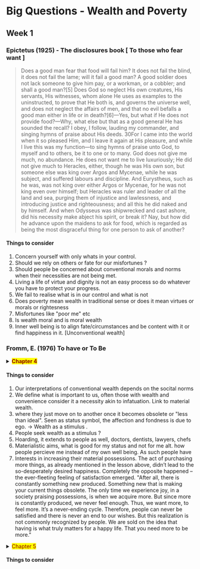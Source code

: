# Big Questions - Wealth and Poverty 
## Week 1
### Epictetus (1925) - The disclosures book [ To those who fear want ]


> Does a good man fear that food will fail him? It does not fail the blind, it does not fail the lame; will it fail a good man? A good soldier does not lack someone to give him pay, or a workman, or a cobbler; and shall a good man?[5] Does God so neglect His own creatures, His servants, His witnesses, whom alone He uses as examples to the uninstructed, to prove that He both is, and governs the universe well, and does not neglect the affairs of men, and that no evil befalls a good man either in life or in death?[6]—Yes, but what if He does not provide food?—Why, what else but that as a good general He has sounded the recall? I obey, I follow, lauding my commander, and singing hymns of praise about His deeds. 30For I came into the world when it so pleased Him, and I leave it again at His pleasure, and while I live this was my function—to sing hymns of praise unto God, to myself and to others, be it to one or to many. God does not give me much, no abundance. He does not want me to live luxuriously; He did not give much to Heracles, either, though he was His own son, but someone else was king over Argos and Mycenae, while he was subject, and suffered labours and discipline. And Eurystheus, such as he was, was not king over either Argos or Mycenae, for he was not king even over himself; but Heracles was ruler and leader of all the land and sea, purging them of injustice and lawlessness, and introducing justice and righteousness; and all this he did naked and by himself. And when Odysseus was shipwrecked and cast ashore, did his necessity make abject his spirit, or break it? Nay, but how did he advance upon the maidens to ask for food, which is regarded as being the most disgraceful thing for one person to ask of another?

#### Things to consider
1. Concern yourself with only whats in your control. 
2. Should we rely on others or fate for our misfortunes ?
3. Should people be concerned about conventional morals and norms when their necessities are not being met. 
4. Living a life of virtue and dignity is not an easy process so do whatever you have to protect your progress.
5. We fail to realise what is in our control and what is not 
6. Does poverty mean wealth in traditional sense or does it mean virtues or morals or rightesness
7. Misfortunes like "poor me" etc 
8. Is wealth moral and is moral wealth
9. Inner well being is to align fate/circumstances and be content with it or find happiness in it. [Unconventional wealth]

### Fromm, E. (1976) To have or To Be
<details>
  <summary><mark><b><font color=darkred>Chapter 4</font></b></mark>
</summary>

>The Acquisitive Society—Basis for the Having Mode
Our judgments are extremely biased because we live in a society that rests
on private property, profit, and power as the pillars of its existence. To
acquire, to own, and to make a profit are the sacred and unalienable rights
of the individual in the industrial society.* What the sources of property
are does not matter; nor does possession impose any obligations on the
property owners. The principle is: "Where and how my property was
acquired or what I do with it is nobody's business but my own; as long as
I do not violate the law, my right is unrestricted and absolute."
This kind of property may be called private property (from Latin privare,
"to deprive of"), because the person or persons who own it are its sole
masters, with full power to deprive others of its use or enjoyment. While
private ownership is supposed to be a natural and universal category, it is
in fact an exception rather than the rule if we consider the whole of
human history (including prehistory), and particularly the cultures outside
Europe in which economy was not life's main concern. Aside from private
property, there are: self-created property, which is exclusively the result of
one's own work; restricted property, which is restricted by the obligation to
>
> help one's fellow beings; functional, or personal, property, which consists
either of tools for work or of objects for enjoyment; common property,
which a group shares in the spirit of a common bond, such as the Israeli
kibbutzim.
The norms by which society functions also mold the character of its
members (social character). In an industrial society these are: the wish to
acquire property, to keep it, and to increase it, i.e., to make a profit, and
those who own property are admired and envied as superior beings. But
the vast majority of people own no property in a real sense of capital and
capital goods, and the puzzling question arises: How can such people fulfill
or even cope with their passion for acquiring and keeping property, or how
can they feel like owners of property when they haven't any property to
speak of?
Of course, the obvious answer is that even people who are property poor
own something—and they cherish their little possessions as much as the
owners of capital cherish their property. And like the big property owners,
the poor are obsessed by the wish to preserve what they do have and to
increase it, even though by an infinitesimal amount (for instance by saving
a penny here, two cents there).
Perhaps the greatest enjoyment is not so much in owning material
things but in owning living beings. In a patriarchal society even the most
miserable of men in the poorest of classes can be an owner of property—in
his relationship to his wife, his children, his animals, over whom he can
feel he is absolute master. At least for the man in a patriarchal society,
having many children is the only way to own persons without needing to
work to attain ownership, and without capital investment. Considering
that the whole burden of childbearing is the woman's, it can hardly be
denied that the production of children in a patriarchal society is a matter
of crude exploitation of women. In turn, however, the mothers have their
own form of ownership, that of the children when they are small. The
circle is endless and vicious: the husband exploits the wife, she exploits the
small children, and the adolescent males soon join the elder men in
exploiting the women, and so on.
The male hegemony in a patriarchal order has lasted roughly six or
seven millennia and still prevails in the poorest countries or among the
poorest classes of society. It is, however, slowly diminishing in the more
affluent countries or societies—emancipation of women, children, and
adolescents seems to take place when and to the degree that a society's
standard of living rises. With the slow collapse of the old-fashioned,
>
> patriarchal type of ownership of persons, wherein will the average and the
poorer citizens of the fully developed industrial societies now find fulfillment of their passion for acquiring, keeping, and increasing property? The
answer lies in extending the area of ownership to include friends, lovers,
health, travel, art objects, God, one's own ego. A brilliant picture of the
bourgeois obsession with property is given by Max Stirner. Persons are
transformed into things; their relations to each other assume the character
of ownership. "Individualism," which in its positive sense means liberation
from social chains, means, in the negative sense, "self-ownership," the
right—and the duty—to invest one's energy in the success of one's own
person.
Our ego is the most important object of our property feeling, for it
comprises many things: our body, our name, our social status, our
possessions (including our knowledge), the image we have of ourselves
and the image we want others to have of us. Our ego is a mixture of real
qualities, such as knowledge and skills, and of certain fictitious qualities
that we build around a core of reality. But the essential point is not so
much what the ego's content is, but that the ego is felt as a thing we each
possess, and that this "thing" is the basis of our sense of identity.
This discussion of property must take into account that an important
form of property attachment that flourished in the nineteenth century has
been diminishing in the decades since the end of the First World War and
is little evident today. In the older period, everything one owned was
cherished, taken care of, and used to the very limits of its utility. Buying
was "keep-it" buying, and a motto for the nineteenth century might well
have been: "Old is beautiful!" Today, consumption is emphasized, not
preservation, and buying has become "throw-away" buying. Whether the
object one buys is a car, a dress, a gadget, after using it for some time, one
gets tired of it and is eager to dispose of the "old" and buy the latest model.
Acquisition transitory having and using throwing away (or if
possible, profitable exchange for a better model) --> new acquisition,
constitutes the vicious circle of consumer-buying and today's motto could
indeed be: "New is beautiful!"
Perhaps the most striking example of today's consumer-buying phenomenon is the private automobile. Our age deserves to be dubbed "the age of
the automobile," for our whole economy has been built around automobile production, and our whole life is greatly determined by the rise and
fall of the consumer market for cars.
>
> To those who have one, their car seems like a vital necessity; to those
who do not yet own one, especially people in the so-called socialist states,
a car is a symbol of joy. Apparently, however, affection for one's car is not
deep and abiding, but a love affair of somewhat short duration, for owners
change their cars frequently; after two years, even after just one, an auto
owner tires of the "old car" and starts shopping around for a "good deal" on
a new vehicle. From shopping around to purchase, the whole transaction
seems to be a game in which even trickery is sometimes a prime element,
and the "good deal" is enjoyed as much as, if not more than, the ultimate
prize: that brand-new model in the driveway.
Several factors must be taken into account in order to solve the puzzle
of the seemingly flagrant contradiction between the owners' property
relationship to their automobiles and their so-short-lived interest in them.
First, there is the element of depersonalization in the owner's relationship
to the car; the car is not a concrete object that its owner is fond of, but a
status symbol, an extension of power—an ego builder; having acquired a
car, the owner has actually acquired a new piece of ego. A second factor is
that buying a new car every two years instead of, say, every six increases
the buyer's thrill of acquisition; the act of making the new car one's own
is a kind of defloration—it enhances one's sense of control, and the more
often it happens, the more thrilled one is. The third factor is that frequent
car buying means frequent opportunities to "make a deal"—to make a
profit by the exchange—a satisfaction deeply rooted in men and women
today. The fourth factor is one of great importance: the need to experience
new stimuli, because the old stimuli are flat and exhausted after but a short
while. In an earlier discussion of stimuli (The Anatomy of Human Destructiveness), I differentiated between "activating" and "passivating" stimuli and
suggested the following formulation: "The more 'passivating' a stimulus is,
the more frequently it must be changed in intensity and/or in kind; the
more 'activating' it is, the longer it retains its stimulating quality and the
less necessary is change in intensity and content." The fifth and most
important factor lies in the change in social character that has occurred
during the past century and a half, i.e., from the "hoarding" to the
"marketing" character. While the change does not do away with the
having orientation, it does modify it considerably. (This development of
the marketing character is discussed in Chapter VII.)
The proprietary feeling also shows up in other relationships, for example
toward doctors, dentists, lawyers, bosses, workers. People express it in
speaking of "my doctor," "my dentist," "my workers," and so on. But aside
>
> from their property attitude toward other human beings, people experience an unending number of objects, even feelings, as property. Take
health and illness, for example. People who discuss their health do so with
a proprietary feeling, referring to their sicknesses, their operations, their
treatments—their diets, their medicines. They clearly consider that health
and sickness are property; their property relationship to their bad health is
analogous, say, to that of a stockholder whose shares are losing part of their
original value in a badly falling market.
Ideas and beliefs can also become property, as can even habits. For
instance, anyone who eats an identical breakfast at the same time each
morning can be disturbed by even a slight change in that routine, because
his habit has become a property whose loss endangers his security.
The picture of the universality of the having mode of existence may
strike many readers as too negative and one-sided; and indeed it is. I
wanted to portray the socially prevalent attitude first in order to give as
clear a picture as possible. But there is another element that can give this
picture a degree of balance, and that is a growing attitude among the
young generation that is quite different from the majority. Among these
young people we find patterns of consumption that are not hidden forms
of acquisition and having, but expressions of genuine joy in doing what
one likes to do without expecting anything "lasting" in return. These
young people travel long distances, often with hardships, to hear music
they like, to see a place they want to see, to meet people they want to
meet. Whether their aims are as valuable as they think they are is not the
question here; even if they are without sufficient seriousness, preparation,
or concentration, these young people dare to be, and they are not
interested in what they get in return or what they can keep. They also
seem much more sincere than the older generation, although often
philosophically and politically naive. They do not polish their egos all the
time in order to be a desirable "object" on the market. They do not protect
their image by constantly lying, with or without knowing it; they do not
expend their energy in repressing truth, as the majority does. And
frequently, they impress their elders by their honesty—for their elders
secretly admire people who can see or tell the truth. Among them are
politically and religiously oriented groups of all shadings, but also many
without any particular ideology or doctrine who may say of themselves
that they are just "searching." While they may not have found themselves,
or a goal that gives guidance to the practice of life, they are searching to be
themselves instead of having and consuming.
>
> This positive element in the picture needs to be qualified, however.
Many of these same young people (and their number has been markedly
decreasing since the late sixties) had not progressed from freedom from to
freedom to; they simply rebelled without attempting to find a goal toward
which to move, except that of freedom from restrictions and dependence.
Like that of their bourgeois parents, their motto was "New is beautiful!"
and they developed an almost phobic disinterest in all tradition, including
the thoughts that the greatest minds have produced. In a kind of naïve
narcissism they believed that they could discover by themselves all that is
worth discovering. Basically, their ideal was to become small children
again, and such authors as Marcuse produced the convenient ideology that
return to childhood—not development to maturity—is the ultimate goal of
socialism and revolution. They were happy as long as they were young
enough for this euphoria to last; but many of them have passed this period
with severe disappointment, without having acquired well-founded convictions, without a center within themselves. They often end up as
disappointed, apathetic persons—or as unhappy fanatics of destruction.
Not all who had started with great hopes ended up with disappointment,
however, but it is unfortunately impossible to know what their number is.
To my knowledge, no valid statistical data or sound estimates are available,
and even if they were available, it is almost impossible to be sure how to
qualify the individuals. Today, millions of people in America and Europe
try to find contact with tradition and with teachers who can show them
the way. But in large part the doctrines and teachers are either fraudulent,
or vitiated by the spirit of public relations ballyhoo, or mixed up with the
financial and prestige interests of the respective gurus. Some people may
genuinely benefit from such methods in spite of the sham; others will
apply them without any serious intention of inner change. But only a
detailed quantitative and qualitative analysis of the new believers could
show how many belong to each group.
My personal estimate is that the young people (and some older ones)
who are seriously concerned with changing from the having to the being
mode number more than a few dispersed individuals. I believe that quite
a large number of groups and individuals are moving in the direction of
being, that they represent a new trend transcending the having orientation
of the majority, and that they are of historical significance. It will not be the
first time in history that a minority indicates the course that historical
development will take. The existence of this minority gives hope for the
general change in attitude from having to being. This hope is all the more
>
> real since some of the factors that made it possible for these new attitudes
to emerge are historical changes that can hardly be reversed: the breakdown of patriarchal supremacy over women and of parents' domination of
the young. While the political revolution of the twentieth century, the
Russian revolution, has failed (it is too early to judge the final outcome of
the Chinese revolution), the victorious revolutions of our century, even
though they are only in their first stages, are the women's, the children's,
and the sexual revolutions. Their principles have already been accepted by
the consciousness of a great many individuals, and every day the old
ideologies become more ridiculous.
The Nature of Having
The nature of the having mode of existence follows from the nature of
private property. In this mode of existence all that matters is my acquisition
of property and my unlimited right to keep what I have acquired. The
having mode excludes others; it does not require any further effort on my
part to keep my property or to make productive use of it. The Buddha has
described this mode of behavior as craving, the Jewish and Christian
religions as coveting; it transforms everybody and everything into something dead and subject to another's power.
The sentence "I have something" expresses the relation between the
subject, I (or he, we, you, they), and the object, O. It implies that the
subject is permanent and the object is permanent. But is there permanence
in the subject? Or in the object? I shall die; I may lose the social position
that guarantees my having something. The object is similarly not permanent: it can be destroyed, or it can be lost, or it can lose its value. Speaking
of having something permanently rests upon the illusion of a permanent
and indestructible substance. If I seem to have everything, I have—in
reality—nothing, since my having, possessing, controlling an object is only
a transitory moment in the process of living.
In the last analysis, the statement "/ [subject] have 0 [object]" expresses
a definition of I through my possession of O. The subject is not myself but
I am what I have. My property constitutes myself and my identity. The
underlying thought in the statement "I am I" is "I am I because I have X"—X
equaling all natural objects and persons to whom I relate myself through
my power to control them, to make them permanently mine
In the having mode, there is no alive relationship between me and what
I have. It and I have become things, and I have it, because I have the force
> 
> to make it mine. But there is also a reverse relationship: it has me, because
my sense of identity, i.e., of sanity, rests upon my having it (and as many
things as possible). The having mode of existence is not established by an
alive, productive process between subject and object; it makes things of
both object and subject. The relationship is one of deadness, not aliveness.
Having—Force—Rebellion
The tendency to grow in terms of their own nature is common to all living
beings. Hence we resist any attempt to prevent our growing in the ways
determined by our structure. In order to break this resistance, whether it
is conscious or not, physical or mental force is necessary. Inanimate objects
resist control of their physical composition in various degrees through the
energy inherent in their atomic and molecular structures. But they do not
fight against being used. The use of heteronomous force with living beings
(i.e., the force that tends to bend us in directions contrary to our given
structure and that is detrimental to our growth) arouses resistance. This
resistance can take all forms, from overt, effective, direct, active resistance
to indirect, ineffectual, and, very often, unconscious resistance.
What is restricted is the free, spontaneous expression of the infant's, the
child's, the adolescent's, and eventually the adult's will, their thirst for
knowledge and truth, their wish for affection. The growing person is forced
to give up most of his or her autonomous, genuine desires and interests,
and his or her own will, and to adopt a will and desires and feelings that
are not autonomous but superimposed by the social patterns of thought
and feeling. Society, and the family as its psychosocial agent, has to solve
a difficult problem: How to break a person's will without his being aware of it?
Yet by a complicated process of indoctrination, rewards, punishments, and
fitting ideology, it solves this task by and large so well that most people
believe they are following their own will and are unaware that their will
itself is conditioned and manipulated.
The greatest difficulty in this suppression of the will exists with regard to
sexuality, because we deal here with a strong tendency of the natural order
that is less easy to manipulate than many other desires. For this reason
people try harder to fight their sexual desires than almost any other
human desire. No need to cite the various forms of the vilification of sex
from moral grounds (its evilness) to health grounds (masturbation does
physical harm). The church had to forbid birth control and extramarital
>
> sex, and it still sticks to these principles even today when prudence would
recommend a more tolerant course.
The effort made to suppress sex would be beyond our understanding if
it were for the sake of sex as such. Not sex, however, but the breaking of
human will is the reason for vilifying sex. A great number of the so-called
primitive societies have no sex tabu whatever. Since they function without
exploitation and domination, they do not have to break the individual's
will. They can afford not to stigmatize sex and to enjoy the pleasure of
sexual relations without guilt feelings. Most remarkable in these societies
is that this sexual freedom does not lead to sexual greed; that after a period
of relatively transient sexual relations couples find each other; that they
then have no desire to swap partners, but are also free to separate when
love has gone. For these not-property-oriented groups sexual enjoyment is
an expression of being, not the result of sexual possessiveness. In saying
this I do not imply that we should return to living as these primitive
societies do—not that we could, even if we wanted to, for the simple
reason that the process of individuation and individual differentiation and
distance that civilization has brought about gives individual love a different
quality from that in primitive society. We cannot regress; we can only
move forward. What matters is that new forms of propertylessness will do
away with the sexual greed that is characteristic of all having societies.
Sexual desire is one expression of independence that is expressed very
early in life (masturbation). Its denunciation serves to break the will of the
child and make it feel guilty, and thus more submissive. To a large extent
the impulse to break sexual tabus is essentially an attempt at rebellion
aimed at restoring one's freedom. But the breaking of sexual tabus as such
does not lead to greater freedom; the rebellion is drowned, as it were, in
the sexual satisfaction . . . and in the person's subsequent guilt. Only the
achievement of inner independence is conducive to freedom and ends the
need for fruitless rebellion. The same holds true for all other behavior that
aims at doing the forbidden as an attempt to restore one's freedom. Indeed,
tabus create sexual obsessiveness and perversions, but sexual obsessiveness and
perversions do not create freedom.
The rebellion of the child manifests itself in many other ways: by the
child's not accepting the rules of cleanliness training; by not eating, or by
overeating; by aggression and sadism, and by many kinds of self-destructive acts. Often the rebellion manifests itself in a kind of general "slowdown strike"—a withdrawal of interest in the world, laziness, passivity, up
>
> to the most pathological forms of slow self-destruction. The effects of this
power struggle between children and parents is the subject of David E.
Schecter's paper on "Infant Development." All data indicate that heteronomous interference with the child's and the later person's growth process is the
deepest root of mental pathology, especially of destructiveness.
It must be clearly understood, though, that freedom is not laissez-faire
and arbitrariness. Human beings have a specific structure—like any other
species—and can grow only in terms of this structure. Freedom does not
mean freedom from all guiding principles. It means the freedom to grow
according to the laws of the structure of human existence (autonomous
restrictions). It means obedience to the laws that govern optimal human
development. Any authority that furthers this goal is "rational authority"
when this furtherance is achieved by way of helping to mobilize the child's
activity, critical thinking, and faith in life. It is "irrational authority" when
it imposes on the child heteronomous norms that serve the purposes of the
authority, but not the purposes of the child's specific structure.
The having mode of existence, the attitude centered on property and
profit, necessarily produces the desire—indeed the need—for power. To
control other living human beings we need to use power to break their
resistance. To maintain control over private property we need to use power
to protect it from those who would take it from us because they, like us,
can never have enough; the desire to have private property produces the
desire to use violence in order to rob others in overt or covert ways. In the
having mode, one's happiness lies in one's superiority over others, in one's
power, and in the last analysis, in one's capacity to conquer, rob, kill. In the
being mode it lies in loving, sharing, giving.
Other Factors Supporting the Having Mode
Language is an important factor in fortifying the having orientation. The
name of a person—and we all have names (and maybe numbers if the
present-day trend toward depersonalization continues)—creates the illusion that he or she is a final, immortal being. The person and the name
become equivalent; the name demonstrates that the person is a lasting,
indestructible substance—and not a process. Common nouns have the
same function: i.e., love, pride, hate, joy give the appearance of fixed
substances, but such nouns have no reality and only obscure the insight
that we are dealing with processes going on in a human being. But even
>
> nouns that are names of things, such as "table" or "lamp," are misleading.
The words indicate that we are speaking of fixed substances, although
things are nothing but a process of energy that causes certain sensations in
our bodily system. But these sensations are not perceptions of specific things
like table or lamp; these perceptions are the result of a cultural process of
learning, a process that makes certain sensations assume the form of
specific percepts. We naively believe that things like tables and lamps exist
as such, and we fail to see that society teaches us to transform sensations
into perceptions that permit us to manipulate the world around us in order
to enable us to survive in a given culture. Once we have given such
percepts a name, the name seems to guarantee the final and unchangeable
reality of the percept.
The need to have has still another foundation, the biologically given desire
to live. Whether we are happy or unhappy, our body impels us to strive for
immortality. But since we know by experience that we shall die, we seek for
solutions that make us believe that, in spite of the empirical evidence, we
are immortal. This wish has taken many forms: the belief of the Pharaohs
that their bodies enshrined in the pyramids would be immortal; many
religious fantasies of life after death, in the happy hunting grounds of early
hunter societies; the Christian and Islam paradise. In contemporary society
since the eighteenth century, "history" and "the future" have become the
substitutes for the Christian heaven: fame, celebrity, even notoriety—anything that seems to guarantee a footnote in the record of history—constitutes a bit of immortality. The craving for fame is not just secular
vanity—it has a religious quality for those who do not believe in the
traditional hereafter any more. (This is particularly noticeable among
political leaders.) Publicity paves the way to immortality, and the public
relations agents become the new priests.
But perhaps more than anything else, possession of property constitutes
the fulfillment of the craving for immortality, and it is for this reason that
the having orientation has such strength. If my self is constituted by what
I have, then I am immortal if the things I have are indestructible. From
Ancient Egypt to today—from physical immortality, via mummification of
the body, to mental immortality, via the last will—people have remained
alive beyond their physical/mental lifetimes. Via the legal power of the last
will the disposal of our property is determined for generations to come;
through the laws of inheritance, I—inasmuch as I am an owner of
capital—become immortal.
>
> The Having Mode and the Anal Character
A helpful approach to understanding the mode of having is to recall one of
Freud's most significant findings, that after going through their infant
phase of mere passive receptivity followed by a phase of aggressive
exploitative receptivity, all children, before they reach maturity, go
through a phase Freud designated the anal-erotic. Freud discovered that
this phase often remains dominant during a person's development, and
that when it does it leads to the development of the anal character, i.e., the
character of a person whose main energy in life is directed toward having,
saving, and hoarding money and material things as well as feelings,
gestures, words, energy. It is the character of the stingy individual and is
usually connected with such other traits as orderliness, punctuality,
stubbornness, each to a more than ordinary degree. An important aspect of
Freud's concept is the symbolic connection between money and feces
—gold and dirt—of which he quotes a number of examples. His concept of
the anal character as one that has not reached maturity is in fact a sharp
criticism of bourgeois society of the nineteenth century, in which the
qualities of the anal character constituted the norm for moral behavior and
were looked upon as the expression of "human nature." Freud's equation:
money = feces, is an implicit, although not intended, criticism of the
functioning of bourgeois society and its possessiveness and may be
compared with Marx's discussion of money in the Economic and Philosophical Manuscripts.
It is of little importance in this context that Freud believed that a special
phase of the libido development was primary and that the character
formation was secondary (while in my opinion it is the product of the
interpersonal constellation in one's early life and, most of all, the social
conditions conducive to its formation). What matters is Freud's view that
the predominant orientation in possession occurs in the period before the achievement of full maturity and is pathological if it remains permanent. For Freud, in
other words, the person exclusively concerned with having and possession
is a neurotic, mentally sick person; hence it would follow that the society
in which most of the members are anal characters is a sick society.
Asceticism and Equality
Much of the moral and political discussion has centered on the question:
To have or not to have? On the moral-religious level this meant the
alternative between the ascetic life and the nonascetic life, the latter
>
> including both productive enjoyment and unlimited pleasure. This alternative loses most of its meaning if one's emphasis is not on the single act of
behavior but on the attitude underlying it. Ascetic behavior, with its
constant preoccupation with nonenjoyment, may be only the negation of
strong desires for having and consuming. In the ascetic these desires can be
repressed, yet in the very attempt to suppress having and consuming, the
person may be equally preoccupied with having and consuming. This
denial by over-compensation is, as psychoanalytic data show, very frequent. It occurs in such cases as fanatical vegetarians repressing destructive
impulses, fanatical antiabortionists repressing their murderous impulses,
fanatics of "virtue" repressing their own "sinful" impulses. What matters
here is not a certain conviction as such, but the fanaticism that supports it.
This, like all fanaticism, suggests the suspicion that it serves to cover other,
and usually the opposite, impulses.
In the economic and political field a similar erroneous alternative is
between unrestricted inequality and absolute equality of income. If
everybody's possessions are functional and personal, then whether someOne has somewhat more than another person does not constitute a social
problem, for since possession is not essential, envy does not grow. On the
other hand, those who are concerned with equality in the sense that each
one's share must be exactly equal to anyone else's show that their own
having orientation is as strong as ever, except that it is denied by their
preoccupation with exact equality. Behind this concern their real motivation is visible: envy. Those demanding that nobody should have more than
themselves are thus protecting themselves from the envy they would feel
if anyone had even an ounce more of anything. What matters is that both
luxury and poverty shall be eradicated; equality must not mean the
quantitative equality of each morsel of material goods, but that income is
not differentiated to a point that creates different experiences of life for
different groups. In the Economic and Philosophical Manuscripts, Marx
pointed this out in what he calls "crude communism," which "negates the
personality of man in every sphere"; this type of communism "is only the
culmination of such envy and leveling-down on the basis of a preconceived minimum."
Existential Having
In order to fully appreciate the mode of having that we are dealing with
here, yet another qualification seems necessary, that of the function of
> 
>existential having; for human existence requires that we have, keep, take
care of, and use certain things in order to survive. This holds true for our
bodies, for food, shelter, clothing, and for the tools necessary to produce
our needs. This form of having may be called existential having because it
is rooted in human existence. It is a rationally directed impulse in the
pursuit of staying alive—in contrast to the characterological having we have
been dealing with so far, which is a passionate drive to retain and keep that
is not innate, but that has developed as the result of the impact of social
conditions on the human species as it is biologically given.
Existential having is not in conflict with being; characterological having
necessarily is. Even the "just" and the "saintly," inasmuch as they are
human, must want to have in the existential sense—while the average
person wants to have in the existential and in the characterological sense.
(See the earlier discussion of existential and characterological dichotomies
in Man for Himself.)
</details>

#### Things to consider
1. Our interpretations of conventional wealth depends on the socital norms
2. We define what is important to us, often those with wealth and convenience consider it a necessity akin to infatuation. Link to material wealth.
3. where they just move on to another once it becomes obsolete or "less than ideal". Seen as status symbol, the affection and fondness is due to ego. -> Wealth as a stimulus .
4. People seek wealth as a stimulus ?
5. Hoarding, it extends to people as well, doctors, dentists, lawyers, chefs
6. Materialistic aims, what is good for my status and not for me alt. how people percieve me instead of my own well being. As such people have 
7.  Interests in increasing their material possessions. The act of purchasing more things, as already mentioned in the lesson above, didn’t lead to the so-desperately desired happiness. Completely the opposite happened – the ever-fleeting feeling of satisfaction emerged. "After all, there is constantly something new produced. Something new that is making your current things obsolete. The only time we experience joy, in a society praising possessions, is when we acquire more. But since more is constantly produced, we never feel enough. Thus, we want more, to feel more. It’s a never-ending cycle. Therefore, people can never be satisfied and there is never an end to our wishes. But this realization is not commonly recognized by people. We are sold on the idea that having is what truly matters for a happy life. That you need more to be more."



<details>
<summary><mark><font color=darkred>Chapter 5</font></mark>
</summary>

> Most of us know more about the mode of having than we do about the
mode of being, because having is by far the more frequently experienced
mode in our culture. But something more important than that makes
defining the mode of being so much more difficult than defining the mode
of having, namely the very nature of the difference between these two
modes of existence.
> 
> Having refers to things and things are fixed and describable. Being refers
to experience, and human experience is in principle not describable. What is
fully describable is our persona—the mask we each wear, the ego we
present—for this persona is in itself a thing. In contrast, the living human
being is not a dead image and cannot be described like a thing. In fact, the
living human being cannot be described at all. Indeed, much can be said
about me, about my character, about my total orientation to life. This
insightful knowledge can go very far in understanding and describing my
own or another's psychical structure. But the total me, my whole
individuality, my suchness that is as unique as my fingerprints are, can
never be fully understood, not even by empathy, for no two human beings
are entirely alike.* Only in the process of mutual alive relatedness can the
other and I overcome the barrier of separateness, inasmuch as we both
participate in the dance of life. Yet our full identification of each other can
never be achieved.
>
> Even a single act of behavior cannot be fully described. One could write
pages of description of the Mona Lisa's smile, and still the pictured smile
would not have been caught in words—but not because her smile is so
"mysterious." Everybody's smile is mysterious (unless it is the learned,
synthetic smile of the marketplace). No one can fully describe the
expression of interest, enthusiasm, biophilia, or of hate or narcissism that
one may see in the eyes of another person, or the variety of facial
expressions, of gaits, of postures, of intonations that exists among people.
> 
> Being Active
>
> The mode of being has as its prerequisites independence, freedom, and the
presence of critical reason. Its fundamental characteristic is that of being
active, not in the sense of outward activity, of busyness, but of inner
activity, the productive use of our human powers. To be active means to
give expression to one's faculties, talents, to the wealth of human gifts with
which—though in varying degrees—every human being is endowed. It
means to renew oneself, to grow, to flow out, to love, to transcend the
prison of one's isolated ego, to be interested, to "list," to give. Yet none of
these experiences can be fully expressed in words. The words are vessels
that are filled with experience that overflows the vessels. The words point
to an experience; they are not the experience. The moment that I express
what I experience exclusively in thought and words, the experience has
gone: it has dried up, is dead, a mere thought. Hence being is indescribable
in words and is communicable only by sharing my experience. In the
structure of having, the dead word rules; in the structure of being, the alive
and inexpressible experience rules. (Of course, in the being mode there is
also thinking that is alive and productive.)
Perhaps the being mode may best be described in a symbol suggested to
me by Max Hunziger: A blue glass appears to be blue when light shines
through it because it absorbs all other colors and thus does not let them
pass. This is to say, we call a glass "blue" precisely because it does not retain
the blue waves. It is named not for what it possesses but for what it gives
out.
>
> Only to the extent that we decrease the mode of having, that is of
nonbeing—i.e., stop finding security and identity by clinging to what we
have, by "sitting on it," by holding onto our ego and our possessions—can
the mode of being emerge. "To be" requires giving up one's egocentricity
>
> and selfishness, or in words often used by the mystics, by making oneself
"empty" and "poor."
But most people find giving up their having orientation too difficult; any
attempt to do so arouses their intense anxiety and feels like giving up all
security, like being thrown into the ocean when one does not know how
to swim. They do not know that when they have given up the crutch of
property, they can begin to use their own proper forces and walk by
themselves. What holds them back is the illusion that they could not walk
by themselves, that they would collapse if they were not supported by the
things they have. They are like the child who is afraid that it will never be
able to walk, after it has fallen the first time. But nature and human help
prevent human beings from becoming cripples. Those who believe that
they would collapse without using the crutches of having also need some
human help.
>
> Activity and Passivity'
>
> Being, in the sense we have described it, implies the faculty of being active;
passivity excludes being. However, "active" and "passive" are among the
most misunderstood words, because their meaning is completely different
today from what it was from classic antiquity and the Middle Ages to the
period beginning with the Renaissance. In order to understand the concept
of being, the concept of activity and passivity must be clarified.
In modern usage activity is usually defined as a quality of behavior that
brings about a visible effect by expenditure of energy. Thus, for instance,
farmers who cultivate their lands are called active; so are workers on
assembly lines, salespeople who persuade their customers to buy, investors
who invest their own or other people's money, physicians who treat their
patients, clerks who sell postage stamps, bureaucrats who file papers.
While some of these activities may require more interest and concentration than others, this does not matter with regard to "activity." Activity, by
and large, is socially recognized purposeful behavior that results in corresponding
socially useful changes.
>
> Activity in the modern sense refers only to behavior, not to the person
behind the behavior. It makes no difference whether people are active
because they are driven by external force, like a slave, or by internal
compulsion, like a person driven by anxiety. It does not matter whether
they are interested in their work, like a carpenter or a creative writer, or a
scientist or a gardener; or whether they have no inner relation to and
satisfaction in what they are doing, like the worker on the assembly line or
the postal clerk.
>
> The modern sense of activity makes no distinction between activity and
mere busyness. But there is a fundamental difference between the two that
corresponds to the terms "alienated" and "nonalienated" in respect to
activities. In alienated activity I do not experience myself as the acting
subject of my activity; rather, I experience the outcome of my activity—and
that as something "over there," separated from me and standing above and
against me. In alienated activity I do not really act; I am acted upon by
external or internal forces. I have become separated from the result of my
activity. The best observable case of alienated activity in the field of
psychopathology is that of compulsive-obsessional persons. Forced by an
inner urge to do something against their own wills—such as counting
steps, repeating certain phrases, performing certain private rituals—they
can be extremely active in the pursuit of this aim; but as psychoanalytic
investigation has amply shown, they are driven by an inner force that they
are unaware of. An equally clear example of alienated activity is posthypnotic behavior. Persons under hypnotic suggestion to do this or that
upon awakening from the hypnotic trance will do these things without
any awareness that they are not doing what they want to do, but are
following their respective hypnotists' previously given orders.
In nonalienated activity, I experience myself as the subject of my activity.
Nonalienated activity is a process of giving birth to something, of producing something and remaining related to what I produce. This also implies
that my activity is a manifestation of my powers, that I and my activity and
the result of my activity are one. I call this nonalienated activity productive
activity. 
>
> activity; it does not necessarily have a connection with the creation of a
work of art, of science, or of something "useful." Productiveness is a
character orientation all human beings are capable of, to the extent that
they are not emotionally crippled. Productive persons animate whatever
they touch. They give birth to their own faculties and bring life to other
persons and to things.
"Activity" and "passivity" can each have two entirely different meanings.
Alienated activity, in the sense of mere busyness, is actually "passivity," in
the sense of productivity; while passivity, in terms of nonbusyness, may be
nonalienated activity. This is so difficult to understand today because most
activity is alienated "passivity," while productive passivity is rarely experienced.
Activity—Passivity, According to the Masters of Thought
"Activity" and "passivity" were not used in the current sense in the
philosophical tradition of preindustrial society. They hardly could have
been, since the alienation of work had not reached a point comparable to
the one existing now. For this reason such philosophers as Aristotle do not
even make a clear-cut distinction between "activity" and mere "busyness."
In Athens, alienated work was done only by slaves; work which involved
bodily labor seems to have been excluded from the concept of praxis
("practice"), a term that refers only to almost any kind of activity a free
person is likely to perform, and essentially the term Aristotle used for a
person's free activity. (See Nicholas Lobkowicz, Theory and Practice.) Considering this background, the problem of subjectively meaningless, alienated, purely routinized work could hardly arise for free Athenians. Their
freedom implied precisely that because they were not slaves, their activity
was productive and meaningful to them.
That Aristotle did not share our present concepts of activity and passivity
becomes unmistakably clear if we will consider that for him the highest
form of praxis, i.e., of activity—even above political activity—is the
contemplative life, devoted to the search for truth. The idea that contemplation was a form of inactivity was unthinkable for him. Aristotle considers
contemplative life the activity of the best part in us, the nous. The slave can
enjoy sensuous pleasure, even as the free do. But eudaimonia, "well-being,"
consists not in pleasures but in activities in accordance with virtue (Nichomachean Ethics, 1177a, 2 ff.).
>
> Like Aristotle's, Thomas Aquinas' position is also in contrast to the
modern concept of activity. For Aquinas, too, the life devoted to inner
stillness and spiritual knowledge, the vita contemplativa, is the highest form
of human activity. He concedes that the daily life, the vita activa, of the
average person, is also valuable, and it leads to well-being (beatitudo),
provided—and this qualification is crucial—that the aim toward which all
one's activities are directed is well-being and that one is able to control
one's passions and one's body (Thomas Aquinas, Summa, 2-2:182, 183;
1-2:4,6).
>
> But the problem of the vita contemplativa and the vita activa goes far
beyond this point. For while Aquinas' attitude is one of a certain
compromise, the author of The Cloud of Unknowing, a contemporary of
Master Eckhart, argues sharply against the value of the active life, while
Eckhart, on the other hand, speaks out very much in favor of it. The
contradiction is not as sharp as it may appear, however, because all agree
that activity is "wholesome" only when it is rooted in and expresses the
ultimate ethical and spiritual demands. For this reason, for all these
teachers, busyness, i.e., activity separated from people's spiritual ground, is
to be rejected.
>
> These sentences are difficult for the modern reader, who is accustomed
to think that the term "human nature" does not correspond to any
demonstrable empirical data. But for Spinoza, as for Aristotle, this is not so;
nor is it for some contemporary neurophysiologists, biologists, and psychologists. Spinoza believes that human nature is as characteristic for
human beings as horse nature is for the horse; furthermore, that goodness
or badness, success or failure, well-being or suffering, activity or passivity
depend on the degree to which persons succeed in realizing the optimal
development of their own natures. Optimal realization of one's species
nature (in the case of people, human nature) is the goal of life; the closer
we arrive at the model of human nature, the greater are our freedom and
our well-being.
>
> Desires are divided into active and passive ones (actiones and passiones).
The former are rooted in the conditions of our existence (the natural and
not the pathological distortions), and the latter are not thus rooted but are
caused by inner or outer distorting conditions. The former exist to the
extent that we are free; the latter are caused by inner or outer force. All
"active affects" are necessarily good: "passions" can be good or evil.
According to Spinoza, activity, reason, freedom, well-being, joy, and selfperfection are inseparably connected—in the same way as passivity,
irrationality, bondage, sadness, powerlessness, and strivings contrary to the
demands of human nature are (Ethics, 4, app. 2, 3, 5; props. 40, 42).
One understands Spinoza's ideas about passions and passivity fully only
if one proceeds to the last—and most modern—step of his thinking: that to
be driven by irrational passions is to be mentally sick. To the degree that we
achieve optimal growth, we are not only (relatively) free, strong, rational,
and joyous but also mentally healthy; to the degree that we fail to reach
this aim, we are unfree, weak, lacking rationality, and depressed. Spinoza,
to my knowledge, was the first modern thinker to postulate that mental
health and sickness are outcomes of right and wrong living respectively.
>
 > For Spinoza mental health is, in the last analysis, a manifestation of right
living; mental illness, a symptom of the failure to live according to the
requirements of human nature. "But if the greedy person thinks only of
money and possessions, the ambitious one only of fame, one does not
think of them as being insane, but only as annoying; generally one has
contempt for them. But factually, greediness, ambition, and so forth are
forms of insanity, although usually one does not think of them as 'illness'
(Ethics, 4, prop. 44). In this statement, so foreign to the thinking of our
time, Spinoza considers passions that do not correspond to the needs of
human nature as pathological; in fact, he goes so far as to call them a form
of insanity.
Spinoza's concepts of activity and passivity are a most radical critique of
industrial society. In contrast to today's belief that persons driven mainly
by greed for money, possession, or fame are normal and well adjusted, they
are considered by Spinoza utterly passive and basically sick. The active
persons in Spinoza's sense, which he personified in his own life, have
become exceptions, and are somewhat suspected of being "neurotic"
because they are so little adapted to so-called normal activity.
Marx wrote (in the Economic and Philosophical Manuscripts) that "free
conscious activity" (i.e., human activity) is "the species character of man."
Labor, for him, represents human activity, and human activity is life.
Capital, on the other hand, represents for Marx the amassed, the past, and
in the last analysis, the dead (Grundrisse). One cannot fully understand the
affective charge which the struggle between capital and labor had for Marx
unless one considers that for him it was the fight between aliveness and
deadness, the present versus the past, people versus things, being versus
having. For Marx the question was: Who should rule whom—should life
rule the dead, or the dead rule life? Socialism, for him, represented a
society in which life had won over the dead.
Marx's whole critique of capitalism and his vision of socialism are rooted
in the concept that human self-activity is paralyzed in the capitalist system
and that the goal is to restore full humanity by restoring activity in all
spheres of life.
Despite the formulations influenced by the classic economists, the cliché
that Marx was a determinist, making human beings the passive objects of
history and depriving them of their activity, is the very opposite of his
thinking, as any who themselves read Marx, rather than a few isolated
sentences taken out of context, will be easily convinced. Marx's views
could not be more clearly expressed than they are in his own statement:
"History does nothing; it possesses no colossal riches, it 'fights no fight.' It
is rather man—real, living man—who acts, possesses and fights everything. It is by no means 'History' which uses man as a means to carry out
its ends as if it were a person apart; rather History is nothing but the
activity of man in pursuit of his ends" (Marx and Engels, The Holy Family).
Of near contemporaries none has perceived the passive character of
modern activity as penetratingly as has Albert Schweitzer, who, in his study
of the decay and restoration of civilization, saw modern Man as unfree,
incomplete, unconcentrated, pathologically dependent, and "absolutely
passive."
>
> Being as Reality
Thus far I have described the meaning of being by contrasting it to having.
But a second, equally important meaning of being is revealed by contrasting it to appearing. If I appear to be kind while my kindness is only a mask
to cover my exploitativeness—if I appear to be courageous while I am
extremely vain or perhaps suicidal—if I appear to love my country while
I am furthering my selfish interests, the appearance, i.e., my overt
behavior, is in drastic contradiction to the reality of forces that motivate
me. My behavior is different from my character. My character structure,
the true motivation of my behavior, constitutes my real being. My
behavior may partly reflect my being, but it is usually a mask that I have
and that I wear for my own purposes. Behaviorism deals with this mask as
if it were a reliable scientific datum; true insight is focused on the inner
reality, which is usually neither conscious nor directly observable. This
concept of being as "unmasking," as is expressed by Eckhart, is central in
Spinoza's and Marx's thought and is the fundamental discovery of
Freud.
To understand the discrepancy between behavior and character,
between my mask and the reality it hides, is the main achievement of
Freud's psychoanalysis. He devised a method (free association, analysis of
dreams, transference, and resistance) that aimed at uncovering the instinctual (essentially sexual) desires that had been repressed in early childhood.
Even when later developments in psychoanalytic theory and therapy
proceeded to emphasize traumatic events in the field of early interpersonal
relations rather than of instinctual life, the principle remained the same:
What is repressed are early and—as I believe—later traumatic desires and
>
> fears; the way to recovery from symptoms or from a more general malaise
lies in uncovering this repressed material. In other words, what is
repressed are the irrational, infantile, and individual elements of experience.
On the other hand, the common-sense views of a normal, i.e., socially
adapted, citizen were supposed to be rational and not in need of depth
analysis. But this is not true at all. Our conscious motivations, ideas, and
beliefs are a blend of false information, biases, irrational passions, rationalizations, prejudices, in which morsels of truth swim around and give the
reassurance, albeit false, that the whole mixture is real and true. The
thinking process attempts to organize this whole cesspool of illusions
according to the laws of logic and plausibility. This level of consciousness is
supposed to reflect reality; it is the map we use for organizing our life. This
false map is not repressed. What is repressed is the knowledge of reality, the
knowledge of what is true. If we ask, then: What is unconscious? the answer
must be: Aside from irrational passions, almost the whole of knowledge of
reality. The unconscious is basically determined by society, which produces
irrational passions and provides its members with various kinds of fiction
and thus forces the truth to become the prisoner of the alleged rationality.
Stating that the truth is repressed is based, of course, on the premise that
we know the truth and repress this knowledge; in other words, that there
is "unconscious knowledge." My experience in psychoanalysis—of others
and of myself—is that this is indeed true. We perceive reality, and we
cannot help perceiving it. Just as our senses are organized to see, hear,
smell, touch when we are brought together with reality, our reason is
organized to recognize reality, i.e., to see things as they are, to perceive the
truth. I am not of course referring to the part of reality that requires
scientific tools or methods in order to be perceived. I am referring to what
is recognizable by concentrated "seeing," especially the reality in ourselves
and in others. We know when we meet a dangerous person, when we
meet somebody we can fully trust; we know when we are lied to, or
exploited, or fooled, when we have sold ourselves a bill of goods. We know
almost everything that is important to know about human behavior, just as
our ancestors had a remarkable knowledge about the movements of the
stars. But while they were aware of their knowledge and used it, we repress
our knowledge immediately, because if it were conscious it would make
life too difficult and, as we persuade ourselves, too "dangerous."
>
> The proof of this statement is easy to find. It exists in many dreams in
which we exhibit a deep insight into the essence of other people, and of
ourselves, which we completely lack in the daytime. (I included examples
of "insight dreams" in The Forgotten Language.) It is evidenced in those
frequent reactions in which we suddenly see somebody in an entirely
different light, and then feel as if we had had this knowledge all the time
before. It can be found in the phenomenon of resistance when the painful
truth threatens to come to the surface: in slips of the tongue, in awkward
expressions, in a state of trance, or in instances when a person says
something, as in an aside, that is the very opposite of what he or she
always claimed to believe, and then seems to forget this aside a minute
later. Indeed, a great deal of our energy is used to hide from ourselves what
we know, and the degree of such repressed knowledge can hardly be
overestimated. A Talmudic legend has expressed this concept of the
repression of the truth, in a poetic form: when a child is born, an angel
touches its head, so that it forgets the knowledge of the truth that it has at
the moment of birth. If the child did not forget, its life would become
unbearable.
Returning to our main thesis: Being refers to the real, in contrast to the
falsified, illusionary picture. In this sense, any attempt to increase the
sector of being means increased insight into the reality of one's self, of
others, of the world around us. The main ethical goals of Judaism and
Christianity—overcoming greed and hate—cannot be realized without
another factor that is central in Buddhism and also plays a role in Judaism
and in Christianity: The way to being is penetration through the surface
and insight into reality.
The Will to Give, to Share, to Sacrifice
In contemporary society the having mode of existing is assumed to be
rooted in human nature and, hence, virtually unchangeable. The same
idea is expressed in the dogma that people are basically lazy, passive by
nature, and that they do not want to work or to do anything else, unless
they are driven by the incentive of material gain . . . or hunger . . . or the
fear of punishment. This dogma is doubted by hardly anybody, and it
determines our methods of education and of work. But it is little more than
an expression of the wish to prove the value of our social arrangements by
imputing to them that they follow the needs of human nature. To the
members of many different societies of both past and present, the concept
>
> of innate human selfishness and laziness would appear as fantastic as the
reverse sounds to us.
The truth is that both the having and the being modes of existence are
potentialities of human nature, that our biological urge for survival tends
to further the having mode, but that selfishness and laziness are not the
only propensities inherent in human beings.
We human beings have an inherent and deeply rooted desire to be: to
express our faculties, to be active, to be related to others, to escape the
prison cell of selfishness. The truth of this statement is proven by so much
evidence that a whole volume could easily be filled with it. D. O. Hebb has
formulated the gist of the problem in the most general form by stating that
the only behavioral problem is to account for inactivity, not for activity. The
following data are evidence for this general thesis:*
1. The data on animal behavior. Experiments and direct observation
show that many species undertake difficult tasks with pleasure, even when
no material rewards are offered.
2. Neurophysiological experiments demonstrate the activity inherent in
the nerve cells.
3. Infantile behavior. Recent studies show the capacity and need of small
infants to respond actively to complicated stimuli—findings in contrast to
Freud's assumption that the infant experiences the outside stimulus as a
threat and that it mobilizes its aggressiveness in order to remove the
threat.
4. Learning behavior. Many studies show that the child and adolescent
are lazy because learning material is presented to them in a dry and dead
way that is incapable of arousing their genuine interest; if the pressure and
the boredom are removed and the material is presented in an alive way,
remarkable activity and initiative are mobilized.
5. Work behavior. E. Mayo's classic experiment has shown that even
work which in itself is boring becomes interesting if the workers know that
they are participating in an experiment conducted by an alive and gifted
person who has the capacity to arouse their curiosity and their participation. The same has been shown in a number of factories in Europe and in
the United States. The managers' stereotype of the workers is: workers are
not really interested in active participation; all they want are higher wages,
hence profit sharing might be an incentive for higher work productivity,

>
> but not the workers' participation. While the managers are right as far as
the work methods they offer are concerned, experience has shown—and
has convinced not a few managers—that if the workers can be truly active,
responsible, and knowledgeable in their work role, the formerly uninterested ones change considerably and show a remarkable degree of inventiveness, activity, imagination, and satisfaction.*
6. The wealth of data to be found in social and political life. The belief
that people do not want to make sacrifices is notoriously wrong. When
Churchill announced at the beginning of the Second World War that what
he had to demand from the British was blood, sweat, and tears, he did not
deter them, but on the contrary, he appealed to their deep-seated human
desire to make sacrifices, to give of themselves. The reaction of the
British—and of the Germans and the Russians as well—toward the
indiscriminate bombing of population centers by the belligerents proves
that common suffering did not weaken their spirit; it strengthened their
resistance and proved wrong those who believed terror bombing could
break the morale of the enemy and help finish the war.
It is a sad commentary on our civilization, however, that war and
suffering rather than peacetime living can mobilize human readiness to
make sacrifices, and that the times of peace seem mainly to encourage
selfishness. Fortunately, there are situations in peacetime in which human
strivings for giving and solidarity manifest themselves in individual behavior. The workers' strikes, especially up to the period of the First World War,
are an example of such essentially nonviolent behavior. The workers
sought higher wages, but at the same time, they risked and accepted severe
hardships in order to fight for their own dignity and the satisfaction of
experiencing human solidarity. The strike was as much a "religious" as an
economic phenomenon. While such strikes still do occur even today, most
present-day strikes are for economic reasons—although strikes for better
working conditions have increased recently.
The need to give and to share and the willingness to make sacrifices for
others are still to be found among the members of certain professions, such

>
> as nurses, physicians, monks, and nuns. The goal of helping and sacrificing
is given only lip service by many, if not most, of these professionals; yet the
character of a goodly number corresponds to the values they profess. We
find the same needs affirmed and expressed in many communes throughout the centuries, whether religious, socialist, or humanist. We find the
wish to give in the people who volunteer their blood (without payment),
in the many situations in which people risk their lives to save another's.
We find the manifestation of the will to give in people who genuinely love.
"False love," i.e., shared mutual selfishness, makes people more selfish
(and this is the case often enough). Genuine love increases the capacity to
love and to give to others. The true lover loves the whole world, in his or
her love for a specific person.*
Conversely, we find that not a few people, especially younger ones,
cannot stand the luxury and selfishness that surround them in their
affluent families. Quite against the expectations of their elders, who think
that their children "have everything they wish," they rebel against the
deadness and isolation of their lives. For the fact is, they do not have
everything they wish and they wish for what they do not have.
Outstanding examples of such people from past history are the sons and
daughters of the rich in the Roman Empire, who embraced the religion of
poverty and love; another is the Buddha, who was a prince and had every
pleasure and luxury that he could possibly want, but discovered that
having and consuming cause unhappiness and suffering. A more recent
example (second half of the nineteenth century) is the sons and daughters
of the Russian upper class, the Narodniki. Finding themselves no longer
able to stand the life of idleness and injustice they had been born into,
these young people left their families and joined the poor peasants, lived
with them, and helped to lay one of the foundations of the revolutionary
struggle in Russia.
>
> We can witness a similar phenomenon among the sons and daughters of
the well-to-do in the United States and Germany, who see their life in their
One of the most important sources for understanding the natural human
impulse to give and to share is P. A. Kropotkin's classic, Mutual Aid: A Factor of
Evolution (1902). Two other important works are The Gift Relationship: From Human
Blood to Social Policy by Richard Titmuss (in which he points to the manifestations
of the people's wish to give, and stresses that our economic system prevents
people from freely exercising their right to give), and Edmund S. Phelps, ed.,
Altruism, Morality and Economic Theory.
>
> affluent home environment as boring and meaningless. But more than
that, they find the world's callousness toward the poor and the drift toward
nuclear war for the sake of individual egotism unbearable. Thus, they
move away from their home environment, looking for a new lifestyle—and remain unsatisfied because no constructive effort seems to have
a chance. Many among them were originally the most idealistic and
sensitive of the young generation; but at this point, lacking in tradition,
maturity, experience, and political wisdom, they become desperate, narcissistically overestimate their own capacities and possibilities, and try to
achieve the impossible by the use of force. They form so-called revolutionary groups and expect to save the world by acts of terror and
destruction, not seeing that they are only contributing to the general
tendency to violence and inhumanity. They have lost their capacity to love
and have replaced it with the wish to sacrifice their lives. (Self-sacrifice is
frequently the solution for individuals who ardently desire to love, but
who have lost the capacity to love and see in the sacrifice of their own lives
an experience of love in the highest degree.) But these self-sacrificing
young people are very different from the loving martyrs, who want to live
because they love life and who accept death only when they are forced to
die in order not to betray themselves. Our present-day self-sacrificing
young people are the accused, but they are also the accusers, in demonstrating that in our social system some of the very best young people
become so isolated and hopeless that nothing but destruction and fanaticism are left as a way out of their despair.
The human desire to experience union with others is rooted in the
specific conditions of existence that characterize the human species and is
one of the strongest motivators of human behavior. By the combination of
minimal instinctive determination and maximal development of the
capacity for reason, we human beings have lost our original oneness with
nature. In order not to feel utterly isolated—which would, in fact,
condemn us to insanity—we need to find a new unity: with our fellow
beings and with nature. This human need for unity with others is
experienced in many ways: in the symbiotic tie to mother, an idol, one's
tribe, one's nation, one's class, one's religion, one's fraternity, one's
professional organization. Often, of course, these ties overlap, and often
they assume an ecstatic form, as among members of certain religious sects
or of a lynch mob, or in the outbursts of national hysteria in the case of
war. The outbreak of the First World War, for example, occasioned one of
the most drastic of these ecstatic forms of "union." Suddenly, from one day
>
> to the next, people gave up their lifelong convictions of pacifism, antimilitarism, socialism; scientists threw away their lifelong training in
objectivity, critical thinking, and impartiality in order to join the big We.
The desire to experience union with others manifests itself in the lowest
kind of behavior, i.e., in acts of sadism and destruction, as well as in the
highest: solidarity on the basis of an ideal or conviction. It is also the main
cause of the need to adapt; human beings are more afraid of being outcasts
than even of dying. Crucial to every society is the kind of union and
solidarity it fosters and the kind it can further, under the given conditions
of its socioeconomic structure.
>
> These considerations seem to indicate that both tendencies are present
in human beings: the one, to have—to possess—that owes its strength in
the last analysis to the biological factor of the desire for survival; the other,
to be—to share, to give, to sacrifice—that owes its strength to the specific
conditions of human existence and the inherent need to overcome one's
isolation by oneness with others. From these two contradictory strivings in
every human being it follows that the social structure, its values and
norms, decides which of the two becomes dominant. Cultures that foster
the greed for possession, and thus the having mode of existence, are rooted
in one human potential; cultures that foster being and sharing are rooted
in the other potential. We must decide which of these two potentials we
want to cultivate, realizing, however, that our decision is largely determined by the socioeconomic structure of our given society that inclines us
toward one or the other solution.
From my observations in the field of group behavior my best guess is
that the two extreme groups, respectively manifesting deeply ingrained
and almost unalterable types of having and of being, form a small minority;
that in the vast majority both possibilities are real, and which of the two
becomes dominant and which is repressed depends on environmental
factors.
>
>This assumption contradicts a widely held psychoanalytic dogma that
environment produces essential changes in personality development in
infancy and early childhood, but that after this period the character is fixed
and hardly changed by external events. This psychoanalytic dogma has
been able to gain acceptance because the basic conditions of their childhood continue into most people's later life, since in general, the same social
conditions continue to exist. But numerous instances exist in which a
drastic change in environment leads to a fundamental change in behavior, i.e., when the negative forces cease to be fed and the positive forces are
nurtured and encouraged.
>
> To sum up, the frequency and intensity of the desire to share, to give,
and to sacrifice are not surprising if we consider the conditions of existence
of the human species. What is surprising is that this need could be so
repressed as to make acts of selfishness the rule in industrial (and many
other) societies and acts of solidarity the exception. But, paradoxically, this
very phenomenon is caused by the need for union. A society whose
principles are acquisition, profit, and property produces a social character
oriented around having, and once the dominant pattern is established,
nobody wants to be an outsider, or indeed an outcast; in order to avoid this
risk everybody adapts to the majority, who have in common only their
mutual antagonism.
As a consequence of the dominant attitude of selfishness, the leaders of
our society believe that people can be motivated only by the expectation of
material advantages, i.e., by rewards, and that they will not react to
appeals for solidarity and sacrifice. Hence, except in times of war, these
appeals are rarely made, and the chances to observe the possible results of
such appeals are lost.
Only a radically different socioeconomic structure and a radically
different picture of human nature could show that bribery is not the only
way (or the best way) to influence people.
</details>

#### Things to consider 
